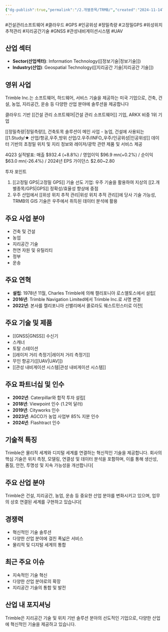 ```yaml
---
{"dg-publish":true,"permalink":"/2.개별종목/TRMB/","created":"2024-11-14T17:56:39.356+09:00","updated":"2025-06-03T20:06:01.745+09:00"}
---
```


#건설관리소프트웨어 #클라우드 #GPS #인공위성 #정밀측량 #고정밀GPS #위성위치추적관리 #지리공간기술 #GNSS #관성내비게이션시스템 #UAV 


## 산업 섹터

- **Sector(산업섹터)**: Information Technology([[정보기술\|정보기술]])
- **Industry(산업)**: Geospatial Technology([[지리공간 기술\|지리공간 기술]])

## 영위 사업

Trimble Inc.는 소프트웨어, 하드웨어, 서비스 기술을 제공하는 미국 기업으로, 건축, 건설, 농업, 지리공간, 운송 등 다양한 산업 분야에 솔루션을 제공합니다


클라우드 기반 [[건설 관리 소프트웨어\|건설 관리 소프트웨어]] 기업, ARKX 비중 1위 기업 

[[정밀측량\|정밀측량]], 건축토목 솔루션이 메인 사업 - 농업, 건설에 사용되는 [[1.Study/★ 산업/항공,우주,방위 산업/2.우주/INFO_우주/인공위성\|인공위성]] 데이터 기반의 초정밀 위치 및 지리 정보와 레이저/광학 관련 제품 및 서비스 제공 

4Q23 실적발표: 매출 $932.4 (+8.8%) / 영업이익 $96.9 mn(+0.2%) / 순이익 $63.0 mn(-26.4%) / 2024년 EPS 가이던스 $2.60~2.80 

투자 포인트 
1) [[고정밀 GPS\|고정밀 GPS]] 기술 선도 기업: 우주 기술을 활용하여 지상의 [[2.개별종목/GPS\|GPS]] 정확성/효율성 향상에 중점 
2) 우주 산업에서 [[위성 위치 추적 관리\|위성 위치 추적 관리]]에 당사 기술 가능성, TRMB의 GIS 기술은 우주에서 취득된 데이터 분석에 활용


## 주요 사업 분야

- 건축 및 건설
- 농업
- 지리공간 기술
- 천연 자원 및 유틸리티
- 정부
- 운송

## 주요 연혁

- **설립**: 1978년 11월, Charles Trimble에 의해 캘리포니아 로스앨토스에서 설립[
- **2016년**: Trimble Navigation Limited에서 Trimble Inc.로 사명 변경
- **2022년**: 본사를 캘리포니아 선밸리에서 콜로라도 웨스트민스터로 이전[
  
## 주요 기술 및 제품

- [[GNSS\|GNSS]] 수신기
- 스캐너
- 토탈 스테이션
- [[레이저 거리 측정기\|레이저 거리 측정기]]
- 무인 항공기([[UAV\|UAV]])
- [[관성 내비게이션 시스템\|관성 내비게이션 시스템]]


## 주요 파트너십 및 인수

- **2002년**: Caterpillar와 합작 투자 설립[
- **2018년**: Viewpoint 인수 (1.2억 달러)
- **2019년**: Cityworks 인수
- **2023년**: AGCO가 농업 사업부 85% 지분 인수
- **2024년**: Flashtract 인수

## 기술적 특징

Trimble은 물리적 세계와 디지털 세계를 연결하는 혁신적인 기술을 제공합니다. 회사의 핵심 기술은 위치 측정, 모델링, 연결성 및 데이터 분석을 포함하며, 이를 통해 생산성, 품질, 안전, 투명성 및 지속 가능성을 개선합니다[


## 주요 산업 분야

Trimble은 건설, 지리공간, 농업, 운송 등 중요한 산업 분야를 변화시키고 있으며, 업무의 상호 연결된 세계를 구현하고 있습니다[

## 경쟁력

- 혁신적인 기술 솔루션
- 다양한 산업 분야에 걸친 폭넓은 서비스
- 물리적 및 디지털 세계의 통합

## 최근 주요 이슈

- 지속적인 기술 혁신
- 다양한 산업 분야로의 확장
- 지리공간 기술의 통합 및 발전

## 산업 내 포지셔닝

Trimble은 지리공간 기술 및 위치 기반 솔루션 분야의 선도적인 기업으로, 다양한 산업에 혁신적인 기술을 제공하고 있습니다.